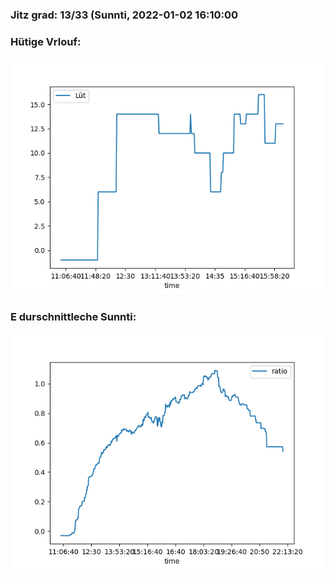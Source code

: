 ### Jitz grad: 13/33 (Sunnti, 2022-01-02 16:10:00

### Hütige Vrlouf:
![Graph](Today.png)

### E durschnittleche Sunnti:
![Graph](Sunnti.png)